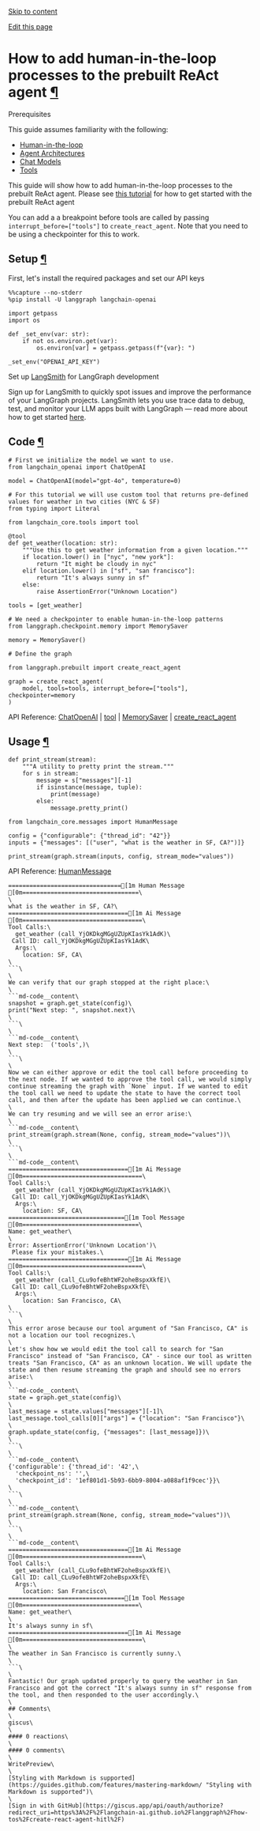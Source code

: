 [Skip to content](https://langchain-ai.github.io/langgraph/how-tos/create-react-agent-hitl/#how-to-add-human-in-the-loop-processes-to-the-prebuilt-react-agent)

[Edit this page](https://github.com/langchain-ai/langgraph/edit/main/docs/docs/how-tos/create-react-agent-hitl.ipynb "Edit this page")

# How to add human-in-the-loop processes to the prebuilt ReAct agent [¶](https://langchain-ai.github.io/langgraph/how-tos/create-react-agent-hitl/\#how-to-add-human-in-the-loop-processes-to-the-prebuilt-react-agent "Permanent link")

Prerequisites

This guide assumes familiarity with the following:


- [Human-in-the-loop](https://langchain-ai.github.io/langgraph/concepts/human_in_the_loop/)
- [Agent Architectures](https://langchain-ai.github.io/langgraph/concepts/agentic_concepts/)
- [Chat Models](https://python.langchain.com/docs/concepts/chat_models/)
- [Tools](https://python.langchain.com/docs/concepts/tools/)

This guide will show how to add human-in-the-loop processes to the prebuilt ReAct agent. Please see [this tutorial](https://langchain-ai.github.io/langgraph/how-tos/create-react-agent) for how to get started with the prebuilt ReAct agent

You can add a a breakpoint before tools are called by passing `interrupt_before=["tools"]` to `create_react_agent`. Note that you need to be using a checkpointer for this to work.

## Setup [¶](https://langchain-ai.github.io/langgraph/how-tos/create-react-agent-hitl/\#setup "Permanent link")

First, let's install the required packages and set our API keys

```md-code__content
%%capture --no-stderr
%pip install -U langgraph langchain-openai

```

```md-code__content
import getpass
import os

def _set_env(var: str):
    if not os.environ.get(var):
        os.environ[var] = getpass.getpass(f"{var}: ")

_set_env("OPENAI_API_KEY")

```

Set up [LangSmith](https://smith.langchain.com/) for LangGraph development

Sign up for LangSmith to quickly spot issues and improve the performance of your LangGraph projects. LangSmith lets you use trace data to debug, test, and monitor your LLM apps built with LangGraph — read more about how to get started [here](https://docs.smith.langchain.com/).


## Code [¶](https://langchain-ai.github.io/langgraph/how-tos/create-react-agent-hitl/\#code "Permanent link")

```md-code__content
# First we initialize the model we want to use.
from langchain_openai import ChatOpenAI

model = ChatOpenAI(model="gpt-4o", temperature=0)

# For this tutorial we will use custom tool that returns pre-defined values for weather in two cities (NYC & SF)
from typing import Literal

from langchain_core.tools import tool

@tool
def get_weather(location: str):
    """Use this to get weather information from a given location."""
    if location.lower() in ["nyc", "new york"]:
        return "It might be cloudy in nyc"
    elif location.lower() in ["sf", "san francisco"]:
        return "It's always sunny in sf"
    else:
        raise AssertionError("Unknown Location")

tools = [get_weather]

# We need a checkpointer to enable human-in-the-loop patterns
from langgraph.checkpoint.memory import MemorySaver

memory = MemorySaver()

# Define the graph

from langgraph.prebuilt import create_react_agent

graph = create_react_agent(
    model, tools=tools, interrupt_before=["tools"], checkpointer=memory
)

```

API Reference: [ChatOpenAI](https://python.langchain.com/api_reference/openai/chat_models/langchain_openai.chat_models.base.ChatOpenAI.html) \| [tool](https://python.langchain.com/api_reference/core/tools/langchain_core.tools.convert.tool.html) \| [MemorySaver](https://langchain-ai.github.io/langgraph/reference/checkpoints/#langgraph.checkpoint.memory.MemorySaver) \| [create\_react\_agent](https://langchain-ai.github.io/langgraph/reference/prebuilt/#langgraph.prebuilt.chat_agent_executor.create_react_agent)

## Usage [¶](https://langchain-ai.github.io/langgraph/how-tos/create-react-agent-hitl/\#usage "Permanent link")

```md-code__content
def print_stream(stream):
    """A utility to pretty print the stream."""
    for s in stream:
        message = s["messages"][-1]
        if isinstance(message, tuple):
            print(message)
        else:
            message.pretty_print()

```

```md-code__content
from langchain_core.messages import HumanMessage

config = {"configurable": {"thread_id": "42"}}
inputs = {"messages": [("user", "what is the weather in SF, CA?")]}

print_stream(graph.stream(inputs, config, stream_mode="values"))

```

API Reference: [HumanMessage](https://python.langchain.com/api_reference/core/messages/langchain_core.messages.human.HumanMessage.html)

```md-code__content
================================[1m Human Message [0m=================================\
\
what is the weather in SF, CA?\
==================================[1m Ai Message [0m==================================\
Tool Calls:\
  get_weather (call_YjOKDkgMGgUZUpKIasYk1AdK)\
 Call ID: call_YjOKDkgMGgUZUpKIasYk1AdK\
  Args:\
    location: SF, CA\
\
```\
\
We can verify that our graph stopped at the right place:\
\
```md-code__content\
snapshot = graph.get_state(config)\
print("Next step: ", snapshot.next)\
\
```\
\
```md-code__content\
Next step:  ('tools',)\
\
```\
\
Now we can either approve or edit the tool call before proceeding to the next node. If we wanted to approve the tool call, we would simply continue streaming the graph with `None` input. If we wanted to edit the tool call we need to update the state to have the correct tool call, and then after the update has been applied we can continue.\
\
We can try resuming and we will see an error arise:\
\
```md-code__content\
print_stream(graph.stream(None, config, stream_mode="values"))\
\
```\
\
```md-code__content\
==================================[1m Ai Message [0m==================================\
Tool Calls:\
  get_weather (call_YjOKDkgMGgUZUpKIasYk1AdK)\
 Call ID: call_YjOKDkgMGgUZUpKIasYk1AdK\
  Args:\
    location: SF, CA\
=================================[1m Tool Message [0m=================================\
Name: get_weather\
\
Error: AssertionError('Unknown Location')\
 Please fix your mistakes.\
==================================[1m Ai Message [0m==================================\
Tool Calls:\
  get_weather (call_CLu9ofeBhtWF2oheBspxXkfE)\
 Call ID: call_CLu9ofeBhtWF2oheBspxXkfE\
  Args:\
    location: San Francisco, CA\
\
```\
\
This error arose because our tool argument of "San Francisco, CA" is not a location our tool recognizes.\
\
Let's show how we would edit the tool call to search for "San Francisco" instead of "San Francisco, CA" - since our tool as written treats "San Francisco, CA" as an unknown location. We will update the state and then resume streaming the graph and should see no errors arise:\
\
```md-code__content\
state = graph.get_state(config)\
\
last_message = state.values["messages"][-1]\
last_message.tool_calls[0]["args"] = {"location": "San Francisco"}\
\
graph.update_state(config, {"messages": [last_message]})\
\
```\
\
```md-code__content\
{'configurable': {'thread_id': '42',\
  'checkpoint_ns': '',\
  'checkpoint_id': '1ef801d1-5b93-6bb9-8004-a088af1f9cec'}}\
\
```\
\
```md-code__content\
print_stream(graph.stream(None, config, stream_mode="values"))\
\
```\
\
```md-code__content\
==================================[1m Ai Message [0m==================================\
Tool Calls:\
  get_weather (call_CLu9ofeBhtWF2oheBspxXkfE)\
 Call ID: call_CLu9ofeBhtWF2oheBspxXkfE\
  Args:\
    location: San Francisco\
=================================[1m Tool Message [0m=================================\
Name: get_weather\
\
It's always sunny in sf\
==================================[1m Ai Message [0m==================================\
\
The weather in San Francisco is currently sunny.\
\
```\
\
Fantastic! Our graph updated properly to query the weather in San Francisco and got the correct "It's always sunny in sf" response from the tool, and then responded to the user accordingly.\
\
## Comments\
\
giscus\
\
#### 0 reactions\
\
#### 0 comments\
\
WritePreview\
\
[Styling with Markdown is supported](https://guides.github.com/features/mastering-markdown/ "Styling with Markdown is supported")\
\
[Sign in with GitHub](https://giscus.app/api/oauth/authorize?redirect_uri=https%3A%2F%2Flangchain-ai.github.io%2Flanggraph%2Fhow-tos%2Fcreate-react-agent-hitl%2F)
